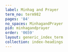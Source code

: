 ```yaml
---
label: Minhag and Prayer
term_no: term982
pages: '84'
no_spaces: MinhagandPrayer
pid: minhagandprayer
order: '0659'
layout: generic_index_term
collection: index-headings
---
```

